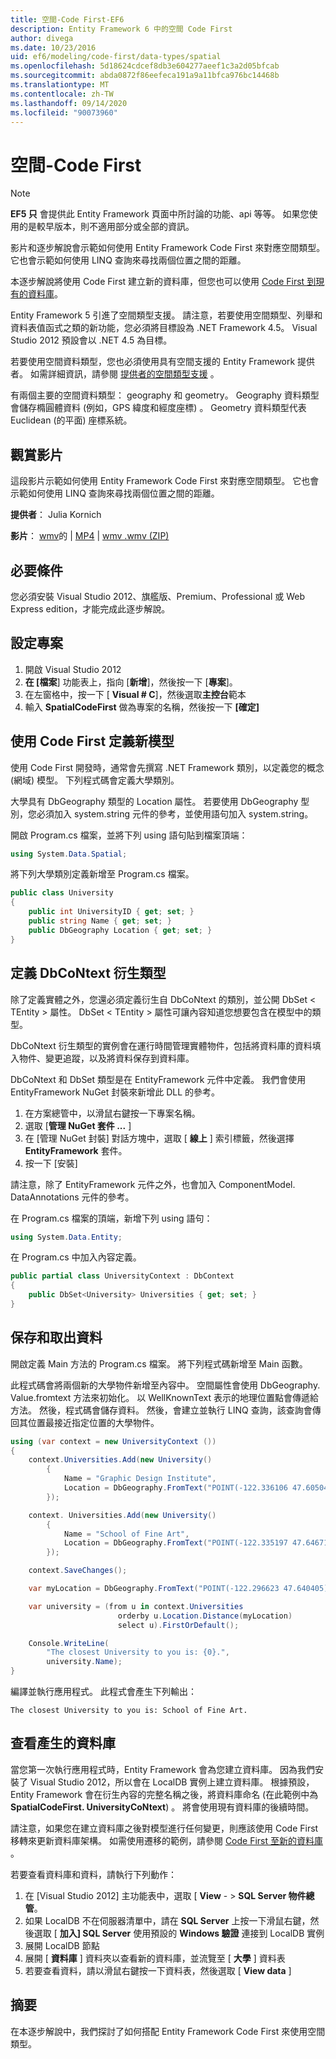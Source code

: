 ```yaml
---
title: 空間-Code First-EF6
description: Entity Framework 6 中的空間 Code First
author: divega
ms.date: 10/23/2016
uid: ef6/modeling/code-first/data-types/spatial
ms.openlocfilehash: 5d18624cdcef8db3e604277aeef1c3a2d05bfcab
ms.sourcegitcommit: abda0872f86eefeca191a9a11bfca976bc14468b
ms.translationtype: MT
ms.contentlocale: zh-TW
ms.lasthandoff: 09/14/2020
ms.locfileid: "90073960"
---
```

# <a name="spatial---code-first"></a>空間-Code First
> [!NOTE]
> **EF5 只** 會提供此 Entity Framework 頁面中所討論的功能、api 等等。 如果您使用的是較早版本，則不適用部分或全部的資訊。

影片和逐步解說會示範如何使用 Entity Framework Code First 來對應空間類型。 它也會示範如何使用 LINQ 查詢來尋找兩個位置之間的距離。

本逐步解說將使用 Code First 建立新的資料庫，但您也可以使用 [Code First 到現有的資料庫](xref:ef6/modeling/code-first/workflows/existing-database)。

Entity Framework 5 引進了空間類型支援。 請注意，若要使用空間類型、列舉和資料表值函式之類的新功能，您必須將目標設為 .NET Framework 4.5。 Visual Studio 2012 預設會以 .NET 4.5 為目標。

若要使用空間資料類型，您也必須使用具有空間支援的 Entity Framework 提供者。 如需詳細資訊，請參閱 [提供者的空間類型支援](xref:ef6/fundamentals/providers/spatial-support) 。

有兩個主要的空間資料類型： geography 和 geometry。 Geography 資料類型會儲存橢圓體資料 (例如，GPS 緯度和經度座標) 。 Geometry 資料類型代表 Euclidean (的平面) 座標系統。

## <a name="watch-the-video"></a>觀賞影片
這段影片示範如何使用 Entity Framework Code First 來對應空間類型。 它也會示範如何使用 LINQ 查詢來尋找兩個位置之間的距離。

**提供者**： Julia Kornich

**影片**： [wmv](https://download.microsoft.com/download/9/1/3/913EA17E-6F97-41D8-A4FE-805A0D83D26A/HDI-ITPro-MSDN-winvideo-spatialwithcodefirst.wmv)的  |  [MP4](https://download.microsoft.com/download/9/1/3/913EA17E-6F97-41D8-A4FE-805A0D83D26A/HDI-ITPro-MSDN-mp4video-spatialwithcodefirst.m4v)  |  [wmv .wmv (ZIP) ](https://download.microsoft.com/download/9/1/3/913EA17E-6F97-41D8-A4FE-805A0D83D26A/HDI-ITPro-MSDN-winvideo-spatialwithcodefirst.zip)

## <a name="pre-requisites"></a>必要條件

您必須安裝 Visual Studio 2012、旗艦版、Premium、Professional 或 Web Express edition，才能完成此逐步解說。

## <a name="set-up-the-project"></a>設定專案

1.  開啟 Visual Studio 2012
2.  **在 [檔案**] 功能表上，指向 [**新增**]，然後按一下 [**專案**]。
3.  在左窗格中，按一下 [ **Visual \# C**]，然後選取**主控台**範本
4.  輸入 **SpatialCodeFirst** 做為專案的名稱，然後按一下 **[確定]**

## <a name="define-a-new-model-using-code-first"></a>使用 Code First 定義新模型

使用 Code First 開發時，通常會先撰寫 .NET Framework 類別，以定義您的概念 (網域) 模型。 下列程式碼會定義大學類別。

大學具有 DbGeography 類型的 Location 屬性。 若要使用 DbGeography 型別，您必須加入 system.string 元件的參考，並使用語句加入 system.string。

開啟 Program.cs 檔案，並將下列 using 語句貼到檔案頂端：

``` csharp
using System.Data.Spatial;
```

將下列大學類別定義新增至 Program.cs 檔案。

``` csharp
public class University  
{
    public int UniversityID { get; set; }
    public string Name { get; set; }
    public DbGeography Location { get; set; }
}
```

## <a name="define-the-dbcontext-derived-type"></a>定義 DbCoNtext 衍生類型

除了定義實體之外，您還必須定義衍生自 DbCoNtext 的類別，並公開 DbSet &lt; TEntity &gt; 屬性。 DbSet &lt; TEntity &gt; 屬性可讓內容知道您想要包含在模型中的類型。

DbCoNtext 衍生類型的實例會在運行時間管理實體物件，包括將資料庫的資料填入物件、變更追蹤，以及將資料保存到資料庫。

DbCoNtext 和 DbSet 類型是在 EntityFramework 元件中定義。 我們會使用 EntityFramework NuGet 封裝來新增此 DLL 的參考。

1.  在方案總管中，以滑鼠右鍵按一下專案名稱。
2.  選取 [**管理 NuGet 套件 ...** ]
3.  在 [管理 NuGet 封裝] 對話方塊中，選取 [ **線上** ] 索引標籤，然後選擇 **EntityFramework** 套件。
4.  按一下 [安裝]

請注意，除了 EntityFramework 元件之外，也會加入 ComponentModel. DataAnnotations 元件的參考。

在 Program.cs 檔案的頂端，新增下列 using 語句：

``` csharp
using System.Data.Entity;
```

在 Program.cs 中加入內容定義。 

``` csharp
public partial class UniversityContext : DbContext
{
    public DbSet<University> Universities { get; set; }
}
```

## <a name="persist-and-retrieve-data"></a>保存和取出資料

開啟定義 Main 方法的 Program.cs 檔案。 將下列程式碼新增至 Main 函數。

此程式碼會將兩個新的大學物件新增至內容中。 空間屬性會使用 DbGeography. Value.fromtext 方法來初始化。 以 WellKnownText 表示的地理位置點會傳遞給方法。 然後，程式碼會儲存資料。 然後，會建立並執行 LINQ 查詢，該查詢會傳回其位置最接近指定位置的大學物件。

``` csharp
using (var context = new UniversityContext ())
{
    context.Universities.Add(new University()
        {
            Name = "Graphic Design Institute",
            Location = DbGeography.FromText("POINT(-122.336106 47.605049)"),
        });

    context. Universities.Add(new University()
        {
            Name = "School of Fine Art",
            Location = DbGeography.FromText("POINT(-122.335197 47.646711)"),
        });

    context.SaveChanges();

    var myLocation = DbGeography.FromText("POINT(-122.296623 47.640405)");

    var university = (from u in context.Universities
                        orderby u.Location.Distance(myLocation)
                        select u).FirstOrDefault();

    Console.WriteLine(
        "The closest University to you is: {0}.",
        university.Name);
}
```

編譯並執行應用程式。 此程式會產生下列輸出：

```console
The closest University to you is: School of Fine Art.
```

## <a name="view-the-generated-database"></a>查看產生的資料庫

當您第一次執行應用程式時，Entity Framework 會為您建立資料庫。 因為我們安裝了 Visual Studio 2012，所以會在 LocalDB 實例上建立資料庫。 根據預設，Entity Framework 會在衍生內容的完整名稱之後，將資料庫命名 (在此範例中為 **SpatialCodeFirst. UniversityCoNtext**) 。 將會使用現有資料庫的後續時間。  

請注意，如果您在建立資料庫之後對模型進行任何變更，則應該使用 Code First 移轉來更新資料庫架構。 如需使用遷移的範例，請參閱 [Code First 至新的資料庫](xref:ef6/modeling/code-first/workflows/new-database) 。

若要查看資料庫和資料，請執行下列動作：

1.  在 [Visual Studio 2012] 主功能表中，選取 [ **View**  - &gt; **SQL Server 物件總管**。
2.  如果 LocalDB 不在伺服器清單中，請在 **SQL Server** 上按一下滑鼠右鍵，然後選取 [ **加入] SQL Server** 使用預設的 **Windows 驗證** 連接到 LocalDB 實例
3.  展開 LocalDB 節點
4.  展開 [ **資料庫** ] 資料夾以查看新的資料庫，並流覽至 [ **大學** ] 資料表
5.  若要查看資料，請以滑鼠右鍵按一下資料表，然後選取 [ **View data** ]

## <a name="summary"></a>摘要

在本逐步解說中，我們探討了如何搭配 Entity Framework Code First 來使用空間類型。 

